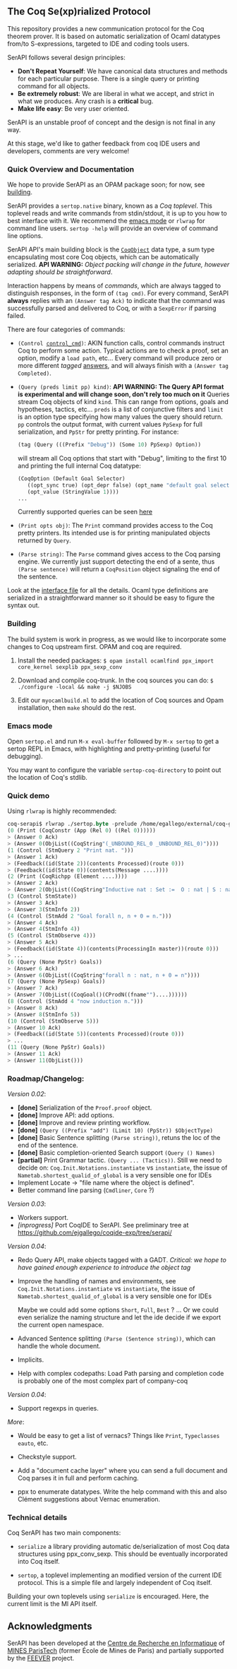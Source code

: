 ## The Coq Se(xp)rialized Protocol

This repository provides a new communication protocol for the Coq theorem prover. It is based on automatic serialization of Ocaml datatypes from/to S-expressions, targeted to IDE and coding tools users.

SerAPI follows several design principles:

- **Don't Repeat Yourself**: We have canonical data structures and methods for each particular purpose. There is a single query or printing command for all objects.
- **Be extremely robust**: We are liberal in what we accept, and strict in what we produces. Any crash is a **critical** bug.
- **Make life easy**: Be very user oriented.

SerAPI is an unstable proof of concept and the design is not final in any way.

At this stage, we'd like to gather feedback from coq IDE users and developers, comments are very welcome!

### Quick Overview and Documentation

We hope to provide SerAPI as an OPAM package soon; for now, see [building](#building).

SerAPI provides a `sertop.native` binary, known as a _Coq toplevel_. This toplevel reads and write commands from stdin/stdout, it is up to you how to best interface with it. We recommend the [emacs mode](sertop.el) or `rlwrap` for command line users. `sertop -help` will provide an overview of command line options.

SerAPI API's main building block is the [`CoqObject`](sertop/sertop_protocol.mli#L22) data type, a sum type encapsulating most core Coq objects, which can be automatically serialized. **API WARNING:** _Object packing will change in the future, however adapting should be straightforward_.

Interaction happens by means of _commands_, which are always tagged to distinguish responses, in the form of `(tag cmd)`. For every command, SerAPI **always** replies with an `(Answer tag Ack)` to indicate that the command was successfully parsed and delivered to Coq, or with a `SexpError` if parsing failed.

There are four categories of commands:

- `(Control `[`control_cmd`](sertop/sertop_protocol.mli#L66)`)`: AKIN function calls, control commands instruct Coq to perform some action. Typical actions are to check a proof, set an option, modify a `load path`, etc... Every command will produce zero or more different _tagged_ [answers](sertop/sertop_protocol.mli#52), and will always finish with a `(Answer tag Completed)`.

- `(Query (preds limit pp) kind)`: **API WARNING: The Query API format is experimental and will change soon, don't rely too much on it**
   Queries stream Coq objects of kind `kind`. This can range from options, goals and hypotheses, tactics, etc... `preds` is a list of conjunctive filters and `limit` is an option type specifying how many values the query should return. `pp` controls the output format, with current values `PpSexp` for full serialization, and `PpStr` for pretty printing. For instance:
   ```lisp
   (tag (Query (((Prefix "Debug")) (Some 10) PpSexp) Option))
   ```
   will stream all Coq options that start with "Debug", limiting to the first 10 and printing the full internal Coq datatype:
   ```lisp
   (CoqOption (Default Goal Selector)
      ((opt_sync true) (opt_depr false) (opt_name "default goal selector")
      (opt_value (StringValue 1))))
   ...
   ```

   Currently supported queries can be seen [here](sertop/sertop_protocol.mli#L110)

- `(Print opts obj)`: The `Print` command provides access to the Coq pretty printers. Its intended use is for printing manipulated objects returned by `Query`.

- `(Parse string)`: The `Parse` command gives access to the Coq parsing engine. We currently just support detecting the end of a sente, thus `(Parse sentence)` will return a `CoqPosition` object signaling the end of the sentence.

Look at the [interface file](sertop/sertop_protocol.mli) for all the details. Ocaml type definitions are serialized in a straightforward manner so it should be easy to figure the syntax out.

### Building

The build system is work in progress, as we would like to incorporate some changes to Coq upstream first. OPAM and coq are required.

1. Install the needed packages:
   `$ opam install ocamlfind ppx_import core_kernel sexplib ppx_sexp_conv`

2. Download and compile coq-trunk. In the coq sources you can do:
   `$ ./configure -local && make -j $NJOBS`

3. Edit our `myocamlbuild.ml` to add the location of Coq sources and Opam installation, then
   `make` should do the rest.

### Emacs mode

Open `sertop.el` and run `M-x eval-buffer` followed by `M-x sertop` to get a sertop REPL in Emacs, with highlighting and pretty-printing (useful for debugging).

You may want to configure the variable `sertop-coq-directory` to point out the location of Coq's stdlib.

### Quick demo

Using `rlwrap` is highly recommended:

```lisp
coq-serapi$ rlwrap ./sertop.byte -prelude /home/egallego/external/coq-git/
(0 (Print (CoqConstr (App (Rel 0) ((Rel 0))))))
> (Answer 0 Ack)
> (Answer 0(ObjList((CoqString"(_UNBOUND_REL_0 _UNBOUND_REL_0)"))))
(1 (Control (StmQuery 2 "Print nat. ")))
> (Answer 1 Ack)
> (Feedback((id(State 2))(contents Processed)(route 0)))
> (Feedback((id(State 0))(contents(Message ....))))
(2 (Print (CoqRichpp (Element ....))))
> (Answer 2 Ack)
> (Answer 2(ObjList((CoqString"Inductive nat : Set :=  O : nat | S : nat -> nat\n\nFor S: Argument scope is [nat_scope]"))))
(3 (Control StmState))
> (Answer 3 Ack)
> (Answer 3(StmInfo 2))
(4 (Control (StmAdd 2 "Goal forall n, n + 0 = n.")))
> (Answer 4 Ack)
> (Answer 4(StmInfo 4))
(5 (Control (StmObserve 4)))
> (Answer 5 Ack)
> (Feedback((id(State 4))(contents(ProcessingIn master))(route 0)))
> ...
(6 (Query (None PpStr) Goals))
> (Answer 6 Ack)
> (Answer 6(ObjList((CoqString"forall n : nat, n + 0 = n"))))
(7 (Query (None PpSexp) Goals))
> (Answer 7 Ack)
> (Answer 7(ObjList((CoqGoal()(CProdN((fname"")....))))))
(8 (Control (StmAdd 4 "now induction n.")))
> (Answer 8 Ack)
> (Answer 8(StmInfo 5))
(10 (Control (StmObserve 5)))
> (Answer 10 Ack)
> (Feedback((id(State 5))(contents Processed)(route 0)))
> ...
(11 (Query (None PpStr) Goals))
> (Answer 11 Ack)
> (Answer 11(ObjList()))

```

### Roadmap/Changelog:

_Version 0.02_:

 - **[done]** Serialization of the `Proof.proof` object.
 - **[done]** Improve API: add options.
 - **[done]** Improve and review printing workflow.
 - **[done]** `(Query ((Prefix "add") (Limit 10) (PpStr)) $ObjectType)`
 - **[done]** Basic Sentence splitting `(Parse string))`, retuns the loc of the end of the sentence.
 - **[done]** Basic completion-oriented Search support `(Query () Names)`
 - **[partial]** Print Grammar tactic. `(Query ... (Tactics))`.
   Still we need to decide on:
   `Coq.Init.Notations.instantiate` vs `instantiate`, the issue of
   `Nametab.shortest_qualid_of_global` is a very sensible one for IDEs
 - Implement Locate -> "file name where the object is defined".
 - Better command line parsing (`Cmdliner`, `Core` ?)

_Version 0.03_:

 - Workers support.
 - *[inprogress]* Port CoqIDE to SerAPI. See preliminary tree at https://github.com/ejgallego/coqide-exp/tree/serapi/

_Version 0.04_:

 - Redo Query API, make objects tagged with a GADT.
   *Critical: we hope to have gained enough experience to introduce the object tag*

 - Improve the handling of names and environments, see
   `Coq.Init.Notations.instantiate` vs `instantiate`, the issue of `Nametab.shortest_qualid_of_global` is a very sensible one for IDEs

   Maybe we could add some options `Short`, `Full`, `Best` ? ...
   Or we could even serialize the naming structure and let the ide decide if we export the current open namespace.

 - Advanced Sentence splitting `(Parse (Sentence string))`, which can handle the whole document.

 - Implicits.

 - Help with complex codepaths:
   Load Path parsing and completion code is probably one of the most complex part of company-coq

_Version 0.04_:

 - Support regexps in queries.

_More_:

 - Would be easy to get a list of vernacs? Things like `Print`, `Typeclasses eauto`, etc.

 - Checkstyle support.

 - Add a "document cache layer" where you can send a full document and Coq parses it in full and perform caching.

 - ppx to enumerate datatypes. Write the help command with this and also Clément suggestions about Vernac enumeration.

### Technical details

Coq SerAPI has two main components:

- `serialize` a library providing automatic de/serialization of most Coq data structures using ppx_conv_sexp. This should be eventually incorporated into Coq itself.

- `sertop`, a toplevel implementing an modified version of the current IDE protocol. This is a simple file and largely independent of Coq itself.

Building your own toplevels using `serialize` is encouraged. Here, the current limit is the Ml API itself.

## Acknowledgments

SerAPI has been developed at the
[Centre de Recherche en Informatique](https://www.cri.ensmp.fr/") of
[MINES ParisTech](http://www.mines-paristech.fr/) (former École de
Mines de Paris) and partially supported by the
[FEEVER](http://www.feever.fr) project.
